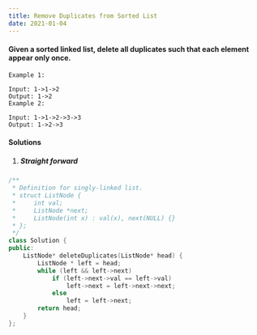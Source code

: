 ```yaml
---
title: Remove Duplicates from Sorted List
date: 2021-01-04
---
```

#### Given a sorted linked list, delete all duplicates such that each element appear only once.

```
Example 1:

Input: 1->1->2
Output: 1->2
Example 2:

Input: 1->1->2->3->3
Output: 1->2->3
```

#### Solutions

1. ##### Straight forward

```cpp
/**
 * Definition for singly-linked list.
 * struct ListNode {
 *     int val;
 *     ListNode *next;
 *     ListNode(int x) : val(x), next(NULL) {}
 * };
 */
class Solution {
public:
    ListNode* deleteDuplicates(ListNode* head) {
        ListNode * left = head;
        while (left && left->next)
            if (left->next->val == left->val)
                left->next = left->next->next;
            else
                left = left->next;
        return head;
    }
};
```
